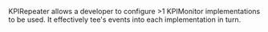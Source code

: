 ---
---
KPIRepeater allows a developer to configure >1 KPIMonitor implementations to be used. It effectively tee's events into each implementation in turn.